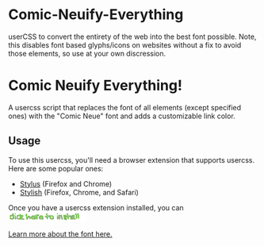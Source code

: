 # Comic-Neuify-Everything
userCSS to convert the entirety of the web into the best font possible. Note, this disables font based glyphs/icons on websites without a fix to avoid those elements, so use at your own discression. 



# Comic Neuify Everything!

A usercss script that replaces the font of all elements (except specified ones) with the "Comic Neue" font and adds a customizable link color.

## Usage

To use this usercss, you'll need a browser extension that supports usercss. Here are some popular ones:

- [Stylus](https://add0n.com/stylus.html) (Firefox and Chrome)
- [Stylish](https://userstyles.org/) (Firefox, Chrome, and Safari)

Once you have a usercss extension installed, you can [![click to install](https://github.com/Plaer1/Comic-Neuify-Everything/blob/249eaca3f475461a4b61591259dde1651235cd2a/click2install.gif)](https://github.com/Plaer1/Comic-Neuify-Everything/raw/master/ComicNeuify.user.css) 

[Learn more about the font here.](http://comicneue.com)

